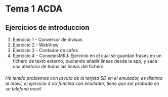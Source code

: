 # Tema 1 ACDA
## Ejercicios de introduccion 

1. Ejercicio 1 - Conversor de divisas
2. Ejercicio 2 - WebView
3. Ejercicio 3 - Contador de cafes
4. Ejercicio 4 - ConsejosMRJ: Ejercicio en el cual se guardan frases en un fichero de texto externo, pudiendo añadir lineas desde la app, y saca una aleatoria de todos las lineas del fichero
 ###### He tenido problemas con la ruta de la tarjeta SD en el emulador, es distinta al movil, el ejercicio 4 no funcina con emulador, tiene que ser probado en un telefono movil
